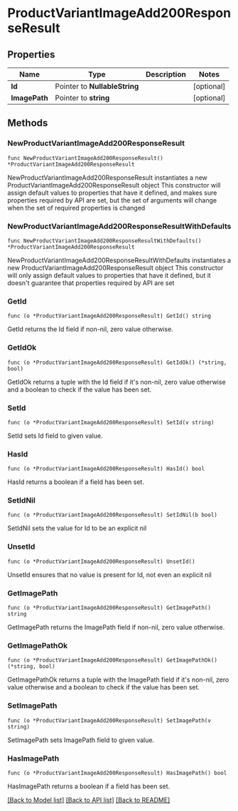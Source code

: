 # ProductVariantImageAdd200ResponseResult

## Properties

Name | Type | Description | Notes
------------ | ------------- | ------------- | -------------
**Id** | Pointer to **NullableString** |  | [optional] 
**ImagePath** | Pointer to **string** |  | [optional] 

## Methods

### NewProductVariantImageAdd200ResponseResult

`func NewProductVariantImageAdd200ResponseResult() *ProductVariantImageAdd200ResponseResult`

NewProductVariantImageAdd200ResponseResult instantiates a new ProductVariantImageAdd200ResponseResult object
This constructor will assign default values to properties that have it defined,
and makes sure properties required by API are set, but the set of arguments
will change when the set of required properties is changed

### NewProductVariantImageAdd200ResponseResultWithDefaults

`func NewProductVariantImageAdd200ResponseResultWithDefaults() *ProductVariantImageAdd200ResponseResult`

NewProductVariantImageAdd200ResponseResultWithDefaults instantiates a new ProductVariantImageAdd200ResponseResult object
This constructor will only assign default values to properties that have it defined,
but it doesn't guarantee that properties required by API are set

### GetId

`func (o *ProductVariantImageAdd200ResponseResult) GetId() string`

GetId returns the Id field if non-nil, zero value otherwise.

### GetIdOk

`func (o *ProductVariantImageAdd200ResponseResult) GetIdOk() (*string, bool)`

GetIdOk returns a tuple with the Id field if it's non-nil, zero value otherwise
and a boolean to check if the value has been set.

### SetId

`func (o *ProductVariantImageAdd200ResponseResult) SetId(v string)`

SetId sets Id field to given value.

### HasId

`func (o *ProductVariantImageAdd200ResponseResult) HasId() bool`

HasId returns a boolean if a field has been set.

### SetIdNil

`func (o *ProductVariantImageAdd200ResponseResult) SetIdNil(b bool)`

 SetIdNil sets the value for Id to be an explicit nil

### UnsetId
`func (o *ProductVariantImageAdd200ResponseResult) UnsetId()`

UnsetId ensures that no value is present for Id, not even an explicit nil
### GetImagePath

`func (o *ProductVariantImageAdd200ResponseResult) GetImagePath() string`

GetImagePath returns the ImagePath field if non-nil, zero value otherwise.

### GetImagePathOk

`func (o *ProductVariantImageAdd200ResponseResult) GetImagePathOk() (*string, bool)`

GetImagePathOk returns a tuple with the ImagePath field if it's non-nil, zero value otherwise
and a boolean to check if the value has been set.

### SetImagePath

`func (o *ProductVariantImageAdd200ResponseResult) SetImagePath(v string)`

SetImagePath sets ImagePath field to given value.

### HasImagePath

`func (o *ProductVariantImageAdd200ResponseResult) HasImagePath() bool`

HasImagePath returns a boolean if a field has been set.


[[Back to Model list]](../README.md#documentation-for-models) [[Back to API list]](../README.md#documentation-for-api-endpoints) [[Back to README]](../README.md)


